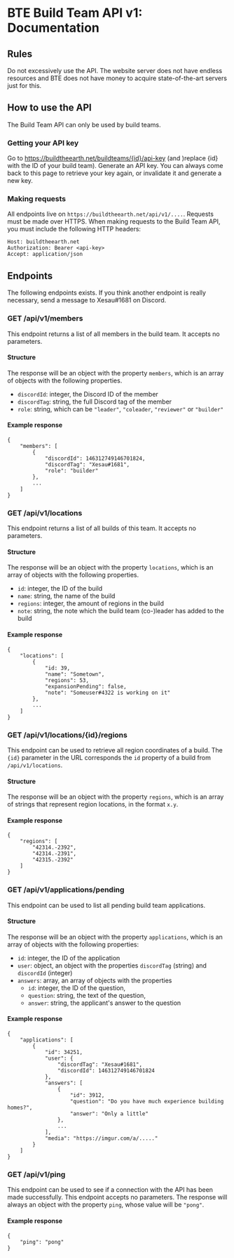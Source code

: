 # BTE Build Team API v1: Documentation

## Rules
Do not excessively use the API. The website server does not have endless resources and BTE does not have money to acquire state-of-the-art servers just for this.

## How to use the API
The Build Team API can only be used by build teams. 

### Getting your API key
Go to https://buildtheearth.net/buildteams/{id}/api-key (and )replace {id} with the ID of your build team). Generate an API key. You can always come back to this page to retrieve your key again, or invalidate it and generate a new key. 

### Making requests
All endpoints live on `https://buildtheearth.net/api/v1/....`. Requests must be made over HTTPS.
When making requests to the Build Team API, you must include the following HTTP headers:

    Host: buildtheearth.net
    Authorization: Bearer <api-key>
    Accept: application/json

## Endpoints
The following endpoints exists. If you think another endpoint is really necessary, send a message to Xesau#1681 on Discord.

### GET /api/v1/members
This endpoint returns a list of all members in the build team. It accepts no parameters.

#### Structure
The response will be an object with the property `members`, which is an array of objects with the following properties.
* `discordId`: integer, the Discord ID of the member
* `discordTag`: string, the full Discord tag of the member
* `role`: string, which can be `"leader"`, `"coleader`, `"reviewer"` or `"builder"`

#### Example response

    {
        "members": [
            {
                "discordId": 146312749146701824,
                "discordTag": "Xesau#1681",
                "role": "builder"
            },
            ...
        ]
    }

### GET /api/v1/locations
This endpoint returns a list of all builds of this team. It accepts no parameters.

#### Structure
The response will be an object with the property `locations`, which is an array of objects with the following properties.
* `id`: integer, the ID of the build
* `name`: string, the name of the build
* `regions`: integer, the amount of regions in the build
* `note`: string, the note which the build team (co-)leader has added to the build

#### Example response

    {
        "locations": [
            {
                "id: 39,
                "name": "Sometown",
                "regions": 53,
                "expansionPending": false,
                "note": "Someuser#4322 is working on it"
            },
            ...
        ]
    }

### GET /api/v1/locations/{id}/regions
This endpoint can be used to retrieve all region coordinates of a build.
The `{id}` parameter in the URL corresponds the `id` property of a build from `/api/v1/locations`.

#### Structure
The response will be an object with the property `regions`, which is an array of strings that represent region locations, in the format `x.y`.

#### Example response

    {
        "regions": [
            "42314.-2392",
            "42314.-2391",
            "42315.-2392"
        ]
    }


### GET /api/v1/applications/pending
This endpoint can be used to list all pending build team applications.

#### Structure
The response will be an object with the property `applications`, which is an array of objects with the following properties:
* `id`: integer, the ID of the application
* `user`: object, an object with the properties `discordTag` (string) and `discordId` (integer)
* `answers`: array, an array of objects with the properties
  * `id`: integer, the ID of the question,
  * `question`: string, the text of the question,
  * `answer`: string, the applicant's answer to the question

#### Example response

    {
        "applications": [
            {
                "id": 34251,
                "user": {
                    "discordTag": "Xesau#1681",
                    "discordId": 146312749146701824
                },
                "answers": [
                    {
                        "id": 3912,
                        "question": "Do you have much experience building homes?",
                        "answer": "Only a little"
                    },
                    ...
                ],
                "media": "https://imgur.com/a/....."
            }
        ]
    }

### GET /api/v1/ping
This endpoint can be used to see if a connection with the API has been made successfully. This endpoint accepts no parameters. The response will always an object with the property `ping`, whose value will be `"pong"`.

#### Example response

    {
        "ping": "pong"
    }
